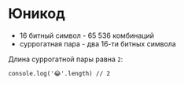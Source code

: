 # Юникод
- 16 битный символ - 65 536 комбинаций
- суррогатная пара - два 16-ти битных символа

Длина суррогатной пары равна `2`:

    console.log('😂'.length) // 2
